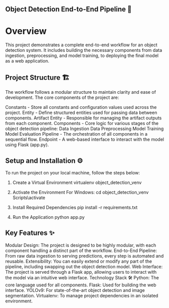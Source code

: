 ## Object Detection End-to-End Pipeline 🚀
# Overview
This project demonstrates a complete end-to-end workflow for an object detection system. It includes building the necessary components from data ingestion, preprocessing, and model training, to deploying the final model as a web application.

## Project Structure 🏗️
The workflow follows a modular structure to maintain clarity and ease of development. The core components of the project are:

Constants - Store all constants and configuration values used across the project.
Entity - Define structured entities used for passing data between components.
Artifact Entity - Responsible for managing the artifact outputs from each component.
Components - Core logic for various stages of the object detection pipeline:
Data Ingestion
Data Preprocessing
Model Training
Model Evaluation
Pipeline - The orchestration of all components in a sequential flow.
Endpoint - A web-based interface to interact with the model using Flask (app.py).
## Setup and Installation ⚙️
To run the project on your local machine, follow the steps below:
1. Create a Virtual Environment
virtualenv object_detection_venv

2. Activate the Environment
For Windows:
cd object_detection_venv
Scripts\activate

3. Install Required Dependencies
pip install -r requirements.txt

4. Run the Application
python app.py


## Key Features ✨
Modular Design: The project is designed to be highly modular, with each component handling a distinct part of the workflow.
End-to-End Pipeline: From raw data ingestion to serving predictions, every step is automated and reusable.
Extensibility: You can easily extend or modify any part of the pipeline, including swapping out the object detection model.
Web Interface: The project is served through a Flask app, allowing users to interact with the model via an intuitive web interface.
Technology Stack 🛠️
Python: The core language used for all components.
Flask: Used for building the web interface.
YOLOv9: For state-of-the-art object detection and image segmentation.
Virtualenv: To manage project dependencies in an isolated environment.




